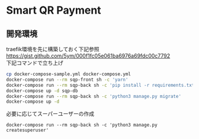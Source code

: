 # Smart QR Payment
## 開発環境
traefik環境を先に構築しておく下記参照  
https://gist.github.com/5ym/000f1fc05e061ba6976a69fdc00c7792  
下記コマンドで立ち上げ
```sh
cp docker-compose-sample.yml docker-compose.yml
docker-compose run --rm sqp-front sh -c 'yarn'
docker-compose run --rm sqp-back sh -c 'pip install -r requirements.txt'
docker-compose up -d sqp-db
docker-compose run --rm sqp-back sh -c 'python3 manage.py migrate'
docker-compose up -d
```

必要に応じてスーパーユーザーの作成
```
docker-compose run --rm sqp-back sh -c 'python3 manage.py createsuperuser'
```